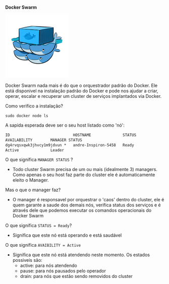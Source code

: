 __Docker Swarm__

![Docker Swarm](docker-swarm.png)

Docker Swarm nada mais é do que o orquestrador padrão do Docker. 
Ele está disponivel na instalação padrão do Docker e pode nos ajudar a criar, operar, escalar e recuperar um cluster de serviços implantados via Docker.

Como verifico a instalação?
```
sudo docker node ls
```
A sapida esperada deve ser o seu host listado como 'nó':
```
ID                            HOSTNAME              STATUS              AVAILABILITY        MANAGER STATUS
dg4rvqsxqwk3jhvcy1m9jdvun *   andre-Inspiron-5458   Ready               Active              Leader

``` 
O que significa `MANAGER STATUS` ?
 - Todo cluster Swarm precisa de um ou mais (idealmente 3) managers. Como apenas o seu host faz parte do cluster ele é automaticamente eleito o Manager.

Mas o que o manager faz?
 - O manager é responsavel por orquestrar o 'caos' dentro do cluster, ele é quem garante a saude dos demais nós, verifica status dos serviços e é através dele que podemos executar os comandos operacionais do Docker Swarm

O que significa `STATUS = Ready`?
 - Significa que este nó está operando e está saudável

O que significa `AVAIBILITY = Active`
 - Significa que este nó está atendendo neste momento. Os estados possiveis são: 
   - active: para nós atendendo
   - pause: para nós pausados pelo operador
   - drain: para nós que estão sendo removidos do cluster

